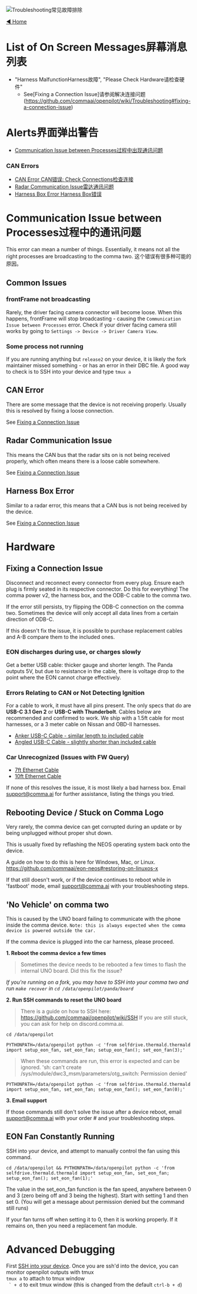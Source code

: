 ![Troubleshooting常见故障排除](https://user-images.githubusercontent.com/37757984/83675362-babad680-a58d-11ea-8d3c-3481080eb400.png)

[◄ Home](../wiki)

# List of On Screen Messages屏幕消息列表
 * "Harness MalfunctionHarness故障", "Please Check Hardware请检查硬件"
   * See[Fixing a Connection Issue]请参阅解决连接问题 (https://github.com/commaai/openpilot/wiki/Troubleshooting#fixing-a-connection-issue)

# Alerts界面弹出警告
* [Communication Issue between Processes过程中出现通讯问题](../wiki/Troubleshooting#communication-issue-between-processes)

### CAN Errors
* [CAN Error  CAN错误: Check Connections检查连接]()
* [Radar Communication Issue雷达通讯问题](../wiki/Troubleshooting#radar-communication-issue)
* [Harness Box Error Harness Box错误](../wiki/Troubleshooting#harness-box-error)

# Communication Issue between Processes过程中的通讯问题
This error can mean a number of things. Essentially, it means not all the right processes are broadcasting to the comma two.
这个错误有很多种可能的原因。
## Common Issues

### frontFrame not broadcasting

Rarely, the driver facing camera connector will become loose. When this happens, frontFrame will stop broadcasting - causing the `Communication Issue between Processes` error. Check if your driver facing camera still works by going to `Settings -> Device -> Driver Camera View`.

### Some process not running

If you are running anything but `release2` on your device, it is likely the fork maintainer missed something - or has an error in their DBC file. A good way to check is to SSH into your device and type `tmux a`

## CAN Error

There are some message that the device is not receiving properly. Usually this is resolved by fixing a loose connection.

See [Fixing a Connection Issue](https://github.com/commaai/openpilot/wiki/Troubleshooting#fixing-a-connection-issue)

## Radar Communication Issue

This means the CAN bus that the radar sits on is not being received properly, which often means there is a loose cable somewhere.

See [Fixing a Connection Issue](https://github.com/commaai/openpilot/wiki/Troubleshooting#fixing-a-connection-issue)

## Harness Box Error

Similar to a radar error, this means that a CAN bus is not being received by the device.

See [Fixing a Connection Issue](https://github.com/commaai/openpilot/wiki/Troubleshooting#fixing-a-connection-issue)

# Hardware

## Fixing a Connection Issue

Disconnect and reconnect every connector from every plug. Ensure each plug is firmly seated in its respective connector. Do this for everything! The comma power v2, the harness box, and the ODB-C cable to the comma two.

If the error still persists, try flipping the ODB-C connection on the comma two. Sometimes the device will only accept all data lines from a certain direction of ODB-C.

If this doesn't fix the issue, it is possible to purchase replacement cables and A-B compare them to the included ones.

### EON discharges during use, or charges slowly

Get a better USB cable: thicker gauge and shorter length. The Panda outputs 5V, but due to resistance in the cable, there is voltage drop to the point where the EON cannot charge effectively.

### Errors Relating to CAN or Not Detecting Ignition
For a cable to work, it must have all pins present. The only specs that do are **USB-C 3.1 Gen 2** or **USB-C with Thunderbolt**.
Cables below are recommended and confirmed to work. We ship with a 1.5ft cable for most harnesses, or a 3 meter cable on Nissan and OBD-II harnesses.
* [Anker USB-C Cable - similar length to included cable](https://www.amazon.com/gp/product/B076D76DRQ)
* [Angled USB-C Cable - slightly shorter than included cable](https://www.amazon.com/gp/product/B07VMKRKBR)

### Car Unrecognized (Issues with FW Query)
* [7ft Ethernet Cable](https://www.amazon.com/Monoprice-Cat5e-Ethernet-Patch-Cable/dp/B00ACR5P60)
* [10ft Ethernet Cable](https://www.amazon.com/Monoprice-Cat5e-Ethernet-Patch-Cable/dp/B00ACR5P60)

If none of this resolves the issue, it is most likely a bad harness box. Email support@comma.ai for further assistance, listing the things you tried.

## Rebooting Device / Stuck on Comma Logo
Very rarely, the comma device can get corrupted during an update or by being unplugged without proper shut down.

This is usually fixed by reflashing the NEOS operating system back onto the device.

A guide on how to do this is here for Windows, Mac, or Linux. https://github.com/commaai/eon-neos#restoring-on-linuxos-x

If that still doesn't work, or if the device continues to reboot while in 'fastboot' mode, email support@comma.ai with your troubleshooting steps.

## 'No Vehicle' on comma two

This is caused by the UNO board failing to communicate with the phone inside the comma device. `Note: this is always expected when the comma device is powered outside the car.`

If the comma device is plugged into the car harness, please proceed.

**1. Reboot the comma device a few times**

> Sometimes the device needs to be rebooted a few times to flash the internal UNO board. Did this fix the issue?

_If you're running on a fork, you may have to SSH into your comma two and run `make recover` in `cd /data/openpilot/panda/board`_

**2. Run SSH commands to reset the UNO board**

> There is a guide on how to SSH here: https://github.com/commaai/openpilot/wiki/SSH If you are still stuck, you can ask for help on discord.comma.ai.

`cd /data/openpilot`

`PYTHONPATH=/data/openpilot python -c 'from selfdrive.thermald.thermald import setup_eon_fan, set_eon_fan; setup_eon_fan(); set_eon_fan(3);'`

> When these commands are run, this error is expected and can be ignored. 'sh: can't create /sys/module/dwc3_msm/parameters/otg_switch: Permission denied'

`PYTHONPATH=/data/openpilot python -c 'from selfdrive.thermald.thermald import setup_eon_fan, set_eon_fan; setup_eon_fan(); set_eon_fan(0);'`

**3. Email support**

If those commands still don't solve the issue after a device reboot, email support@comma.ai with your order # and your troubleshooting steps.

## EON Fan Constantly Running

SSH into your device, and attempt to manually control the fan using this command.

```cd /data/openpilot && PYTHONPATH=/data/openpilot python -c 'from selfdrive.thermald.thermald import setup_eon_fan, set_eon_fan; setup_eon_fan(); set_eon_fan(1);' ```

The value in the set_eon_fan function is the fan speed, anywhere between 0 and 3 (zero being off and 3 being the highest). Start with setting 1 and then set 0. (You will get a message about permission denied but the command still runs)

If your fan turns off when setting it to 0, then it is working properly. If it remains on, then you need a replacement fan module.

# Advanced Debugging
First [SSH into your device](https://github.com/commaai/openpilot/wiki/SSH).  Once you are ssh'd into the device, you can monitor openpilot outputs with tmux\
`tmux a` to attach to tmux window\
`` ` + d`` to exit tmux window (this is changed from the default `ctrl-b + d`)